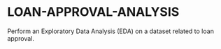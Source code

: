 # LOAN-APPROVAL-ANALYSIS
Perform an Exploratory Data Analysis (EDA) on a dataset related to loan approval.
